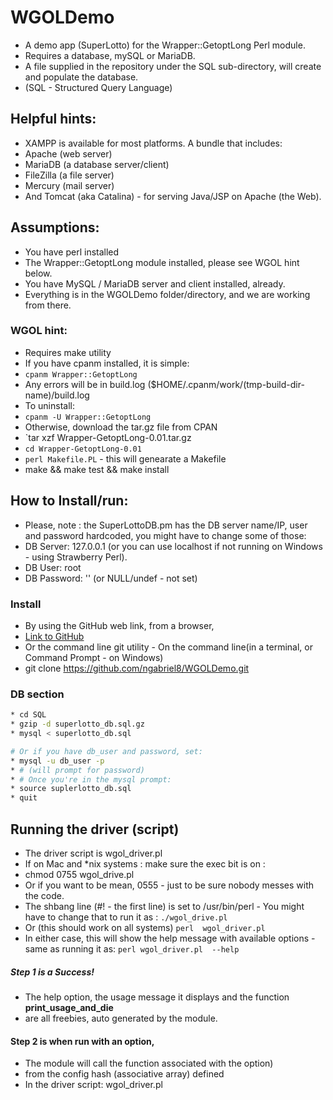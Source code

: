 # WGOLDemo

* A demo app (SuperLotto) for the Wrapper::GetoptLong Perl module.
* Requires a database, mySQL or MariaDB.
* A file supplied in the repository under the SQL sub-directory, will create and populate the database.
*  (SQL - Structured Query Language)


## Helpful hints:

* XAMPP is available for most platforms. A bundle that includes:
*  Apache (web server)
*  MariaDB (a database server/client)
*  FileZilla (a file server)
*  Mercury (mail server)
*  And Tomcat (aka Catalina) - for serving Java/JSP on Apache (the Web).


## Assumptions:
* You have perl installed
* The Wrapper::GetoptLong module installed, please see WGOL hint below.
* You have MySQL / MariaDB server and client installed, already.
* Everything is in the WGOLDemo folder/directory, and we are working from there.

### WGOL hint:
* Requires make utility
* If you have cpanm installed, it is simple: 
* `cpanm Wrapper::GetoptLong`
* Any errors will be in build.log ($HOME/.cpanm/work/(tmp-build-dir-name)/build.log
* To uninstall:
* `cpanm -U Wrapper::GetoptLong`
* Otherwise, download the tar.gz file from CPAN
* `tar xzf Wrapper-GetoptLong-0.01.tar.gz
* `cd Wrapper-GetoptLong-0.01`
* `perl Makefile.PL` - this will genearate a Makefile
* make && make test && make install

## How to Install/run:

* Please, note : the SuperLottoDB.pm has the DB server name/IP,  user and password hardcoded, you might have to change some of those:
*  DB Server: 127.0.0.1  (or you can use localhost if not running on Windows - using Strawberry Perl).
*  DB User:  root
*  DB Password: '' (or NULL/undef - not set)


### Install 
*  By using the GitHub web link, from a browser,
*   [Link to GitHub](https://github.com/ngabriel8/WGOLDemo)
*  Or the command line git utility - On the command line(in a terminal, or Command Prompt - on Windows)
*   git clone <https://github.com/ngabriel8/WGOLDemo.git>


###  DB section
```sh
* cd SQL
* gzip -d superlotto_db.sql.gz
* mysql < superlotto_db.sql

# Or if you have db_user and password, set:
* mysql -u db_user -p
* # (will prompt for password)
* # Once you're in the mysql prompt:
* source suplerlotto_db.sql
* quit
```

## Running the driver (script)

* The driver script is wgol_driver.pl
* If on Mac and \*nix systems : make sure the exec bit is on :
*   chmod 0755 wgol_drive.pl
* Or if you want to be mean, 0555 - just to be sure nobody messes with the code.
*   The shbang line (#! - the first line) is set to /usr/bin/perl - You might have to change that to run it as :
`./wgol_drive.pl`
* Or (this should work on all systems)
`perl  wgol_driver.pl`
* In either case, this will show the help message with available options - same as running it as:
`perl wgol_driver.pl  --help`


##### Step 1 is a  Success!
*  The help option, the usage message it displays and the function **print\_usage\_and\_die**
*  are all freebies, auto generated by the module.
#### Step 2 is when run with an option,
* The module will call the function associated with the option)
*  from the config hash (associative array) defined 
*  In the driver script:  wgol_driver.pl
